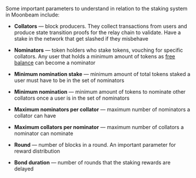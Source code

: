 Some important parameters to understand in relation to the staking system in Moonbeam include:

 - **Collators** — block producers. They collect transactions from users and produce state transition proofs for the relay chain to validate. Have a stake in the network that get slashed if they misbehave
 - **Nominators** — token holders who stake tokens, vouching for specific collators. Any user that holds a minimum amount of tokens as [free balance](https://wiki.polkadot.network/docs/learn-accounts#balance-types) can become a nominator
 - **Minimum nomination stake** — minimum amount of total tokens staked a user must have to be in the set of nominators
 - **Minimum nomination** — minimum amount of tokens to nominate other collators once a user is in the set of nominators
 - **Maximum nominators per collator** — maximum number of nominators a collator can have
 - **Maximum collators per nominator** — maximum number of collators a nominator can nominate
 - **Round** — number of blocks in a round. An important parameter for reward distribution

 - **Bond duration** — number of rounds that the staking rewards are delayed
